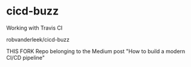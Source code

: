 # cicd-buzz
Working with Travis CI

robvanderleek/cicd-buzz

THIS FORK 
Repo belonging to the Medium post "How to build a modern CI/CD pipeline" 
